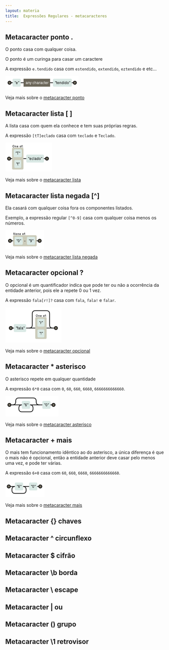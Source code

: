 ```yaml
---
layout: materia
title:  Expressões Regulares - metacaracteres
---
```


Metacaracter ponto .
---

O ponto casa com qualquer coisa.

O ponto é um curinga para casar um caractere

A expressão `e.tendido` casa com `estendido`, `extendido`, `eztendido` e etc...

![Figura ilustrando o metacaracter ponto](../metacaracter-ponto/regex-entendido.png "Expresão regular: metacaracter ponto")

Veja mais sobre o [metacaracter ponto](../metacaracter-ponto/)



Metacaracter lista [ ]
---

A lista casa com quem ela conhece e tem suas próprias regras.

A expressão `[tT]eclado` casa com `teclado` e `Teclado`.

![Figura ilustrando o metacaracter lista](../metacaracter-lista/regex-teclado.png "Expresão regular: metacaracter lista")

Veja mais sobre o [metacaracter lista](../metacaracter-lista/)



Metacaracter lista negada [^]
---

Ela casará com qualquer coisa fora os componentes listados.

Exemplo, a expressão regular `[^0-9]` casa com qualquer coisa menos os números.

![Figura ilustrando o metacaracter lista](../metacaracter-lista-negada/regex-neg0-9.png "Expresão regular: metacaracter lista")

Veja mais sobre o [metacaracter lista negada](../metacaracter-lista-negada/)


Metacaracter opcional ?
---

O opcional é um quantificador indica que pode ter ou não a ocorrência da entidade anterior, pois ele a repete 0 ou 1 vez.

A expressão `fala[r!]?` casa com `fala`, `fala!` e `falar`.

![Figura ilustrando o metacaracter opcional](../metacaracter-opcional/regex-fala.png "Expresão regular: metacaracter opcional")

Veja mais sobre o [metacaracter opcional](../metacaracter-opcional/)





Metacaracter *	asterisco
---

O asterisco repete em qualquer quantidade

A expressão `6*0` casa com `0`, `60`, `660`, `6660`, `6666666666660`.

![Figura ilustrando o metacaracter asterisco](../metacaracter-asterisco/regex-60.png "Expresão regular: metacaracter asterisco")

Veja mais sobre o [metacaracter asterisco](../metacaracter-asterisco/)



Metacaracter +	mais
---

O mais tem funcionamento idêntico ao do asterisco, a única diferença é que o mais não é opcional, então a entidade 
anterior deve casar pelo menos uma vez, e pode ter várias.

A expressão `6+0` casa com `60`, `660`, `6660`, `6666666666660`.

![Figura ilustrando o metacaracter mais](../metacaracter-mais/regex-60.png "Expresão regular: metacaracter mais")

Veja mais sobre o [metacaracter mais](../metacaracter-mais/)



Metacaracter {}	chaves
---



Metacaracter ^	circunflexo
---


Metacaracter $	cifrão
---



Metacaracter \b	borda
---




Metacaracter \	escape
---



Metacaracter |	ou
---



Metacaracter ()	grupo
---



Metacaracter \1	retrovisor
---

